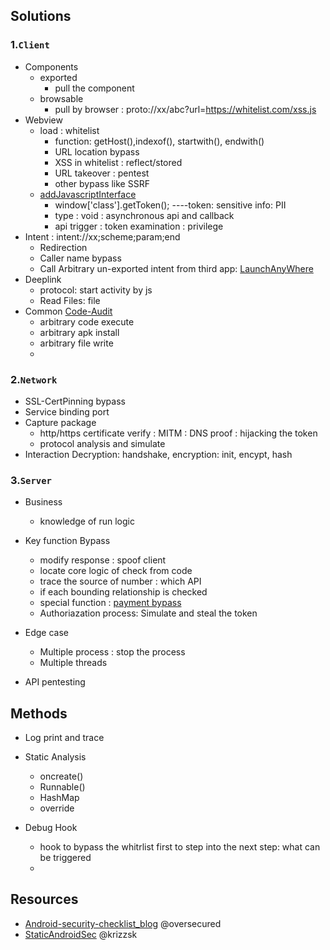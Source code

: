 ## Solutions
### 1.`Client`
- Components
  - exported
    - pull the component
  - browsable
    - pull by browser : proto://xx/abc?url=https://whitelist.com/xss.js
- Webview
  - load : whitelist
    - function: getHost(),indexof(), startwith(), endwith() 
    - URL location bypass
    - XSS in whitelist : reflect/stored
    - URL takeover : pentest
    - other bypass like SSRF
  - [addJavascriptInterface](https://blog.csdn.net/sk719887916/article/details/86552854)
    - window['class'].getToken();   ----token: sensitive info: PII
    - type : void : asynchronous api and callback
    - api trigger : token examination : privilege
- Intent : intent://xx;scheme;param;end
  - Redirection
  - Caller name bypass
  - Call Arbitrary un-exported intent from third app: [LaunchAnyWhere](https://chan-shaw.github.io/2020/04/11/LaunchAnyWhere%E5%AD%A6%E4%B9%A0%E7%AC%94%E8%AE%B0/)
- Deeplink
  - protocol: start activity by js
  - Read Files: file
- Common [Code-Audit]()
  - arbitrary code execute 
  - arbitrary apk install
  - arbitrary file write
  - 

### 2.`Network`
- SSL-CertPinning bypass
- Service binding port
- Capture package
  - http/https certificate verify : MITM : DNS proof : hijacking the token
  - protocol analysis and simulate 
- Interaction Decryption: handshake, encryption: init, encypt, hash

### 3.`Server`
- Business
  - knowledge of run logic
- Key function Bypass
  - modify response : spoof client
  - locate core logic of check from code
  - trace the source of number : which API
  - if each bounding relationship is checked
  - special function : [payment bypass](https://github.com/Jayway007/Offense-and-Deffense/blob/main/Offense/Pentest/Common-vul/Logic/Payment.md)
  - Authoriazation process: Simulate and steal the token
- Edge case
  - Multiple process : stop the process
  - Multiple threads
  
- API pentesting
  

## Methods
- Log print and trace
- Static Analysis 
  - oncreate()
  - Runnable()
  - HashMap
  - override

- Debug Hook
  - hook to bypass the whitrlist first to step into the next step: what can be triggered
  - 


## Resources
- [Android-security-checklist_blog](https://blog.oversecured.com/)  @oversecured
- [StaticAndroidSec](https://github.com/krizzsk/HackersCave4StaticAndroidSec)  @krizzsk
